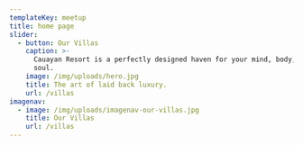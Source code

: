```yaml
---
templateKey: meetup
title: home page
slider:
  - button: Our Villas
    caption: >-
      Cauayan Resort is a perfectly designed haven for your mind, body, and
      soul.
    image: /img/uploads/hero.jpg
    title: The art of laid back luxury.
    url: /villas
imagenav:
  - image: /img/uploads/imagenav-our-villas.jpg
    title: Our Villas
    url: /villas
---
```


